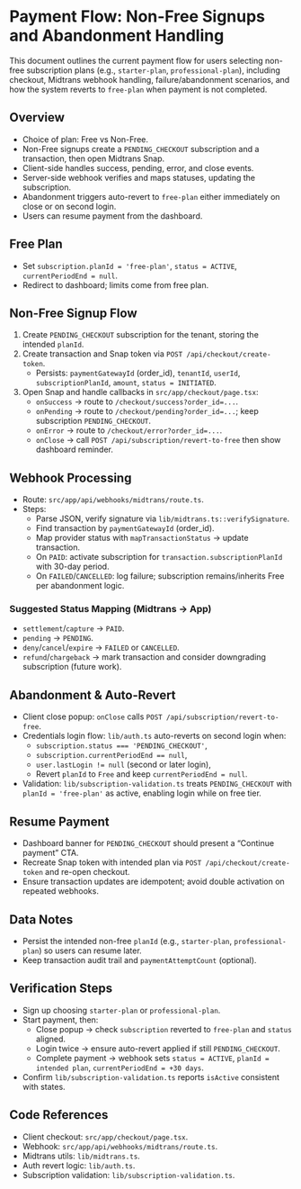# Payment Flow: Non-Free Signups and Abandonment Handling

This document outlines the current payment flow for users selecting non-free subscription plans (e.g., `starter-plan`, `professional-plan`), including checkout, Midtrans webhook handling, failure/abandonment scenarios, and how the system reverts to `free-plan` when payment is not completed.

## Overview

- Choice of plan: Free vs Non-Free.
- Non-Free signups create a `PENDING_CHECKOUT` subscription and a transaction, then open Midtrans Snap.
- Client-side handles success, pending, error, and close events.
- Server-side webhook verifies and maps statuses, updating the subscription.
- Abandonment triggers auto-revert to `free-plan` either immediately on close or on second login.
- Users can resume payment from the dashboard.

## Free Plan

- Set `subscription.planId = 'free-plan'`, `status = ACTIVE`, `currentPeriodEnd = null`.
- Redirect to dashboard; limits come from free plan.

## Non-Free Signup Flow

1. Create `PENDING_CHECKOUT` subscription for the tenant, storing the intended `planId`.
2. Create transaction and Snap token via `POST /api/checkout/create-token`.
   - Persists: `paymentGatewayId` (order_id), `tenantId`, `userId`, `subscriptionPlanId`, `amount`, `status = INITIATED`.
3. Open Snap and handle callbacks in `src/app/checkout/page.tsx`:
   - `onSuccess` → route to `/checkout/success?order_id=...`.
   - `onPending` → route to `/checkout/pending?order_id=...`; keep subscription `PENDING_CHECKOUT`.
   - `onError` → route to `/checkout/error?order_id=...`.
   - `onClose` → call `POST /api/subscription/revert-to-free` then show dashboard reminder.

## Webhook Processing

- Route: `src/app/api/webhooks/midtrans/route.ts`.
- Steps:
  - Parse JSON, verify signature via `lib/midtrans.ts::verifySignature`.
  - Find transaction by `paymentGatewayId` (order_id).
  - Map provider status with `mapTransactionStatus` → update transaction.
  - On `PAID`: activate subscription for `transaction.subscriptionPlanId` with 30-day period.
  - On `FAILED`/`CANCELLED`: log failure; subscription remains/inherits Free per abandonment logic.

### Suggested Status Mapping (Midtrans → App)

- `settlement`/`capture` → `PAID`.
- `pending` → `PENDING`.
- `deny`/`cancel`/`expire` → `FAILED` or `CANCELLED`.
- `refund`/`chargeback` → mark transaction and consider downgrading subscription (future work).

## Abandonment & Auto-Revert

- Client close popup: `onClose` calls `POST /api/subscription/revert-to-free`.
- Credentials login flow: `lib/auth.ts` auto-reverts on second login when:
  - `subscription.status === 'PENDING_CHECKOUT'`,
  - `subscription.currentPeriodEnd == null`,
  - `user.lastLogin != null` (second or later login),
  - Revert `planId` to `Free` and keep `currentPeriodEnd = null`.
- Validation: `lib/subscription-validation.ts` treats `PENDING_CHECKOUT` with `planId = 'free-plan'` as active, enabling login while on free tier.

## Resume Payment

- Dashboard banner for `PENDING_CHECKOUT` should present a “Continue payment” CTA.
- Recreate Snap token with intended plan via `POST /api/checkout/create-token` and re-open checkout.
- Ensure transaction updates are idempotent; avoid double activation on repeated webhooks.

## Data Notes

- Persist the intended non-free `planId` (e.g., `starter-plan`, `professional-plan`) so users can resume later.
- Keep transaction audit trail and `paymentAttemptCount` (optional).

## Verification Steps

- Sign up choosing `starter-plan` or `professional-plan`.
- Start payment, then:
  - Close popup → check `subscription` reverted to `free-plan` and `status` aligned.
  - Login twice → ensure auto-revert applied if still `PENDING_CHECKOUT`.
  - Complete payment → webhook sets `status = ACTIVE`, `planId = intended plan`, `currentPeriodEnd = +30 days`.
- Confirm `lib/subscription-validation.ts` reports `isActive` consistent with states.

## Code References

- Client checkout: `src/app/checkout/page.tsx`.
- Webhook: `src/app/api/webhooks/midtrans/route.ts`.
- Midtrans utils: `lib/midtrans.ts`.
- Auth revert logic: `lib/auth.ts`.
- Subscription validation: `lib/subscription-validation.ts`.